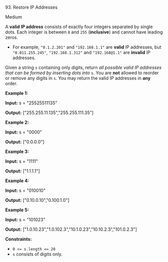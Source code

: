 ﻿93\. Restore IP Addresses

Medium

A **valid IP address** consists of exactly four integers separated by single dots. Each integer is between `0` and `255` (**inclusive**) and cannot have leading zeros.

*   For example, `"0.1.2.201"` and `"192.168.1.1"` are **valid** IP addresses, but `"0.011.255.245"`, `"192.168.1.312"` and `"192.168@1.1"` are **invalid** IP addresses.

Given a string `s` containing only digits, return _all possible valid IP addresses that can be formed by inserting dots into_ `s`. You are **not** allowed to reorder or remove any digits in `s`. You may return the valid IP addresses in **any** order.

**Example 1:**

**Input:** s = "25525511135"

**Output:** ["255.255.11.135","255.255.111.35"] 

**Example 2:**

**Input:** s = "0000"

**Output:** ["0.0.0.0"] 

**Example 3:**

**Input:** s = "1111"

**Output:** ["1.1.1.1"] 

**Example 4:**

**Input:** s = "010010"

**Output:** ["0.10.0.10","0.100.1.0"] 

**Example 5:**

**Input:** s = "101023"

**Output:** ["1.0.10.23","1.0.102.3","10.1.0.23","10.10.2.3","101.0.2.3"] 

**Constraints:**

*   `0 <= s.length <= 20`
*   `s` consists of digits only.